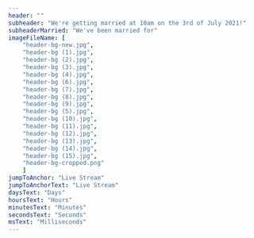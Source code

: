 ```yaml
---
header: ""
subheader: "We're getting married at 10am on the 3rd of July 2021!"
subheaderMarried: "We've been married for"
imageFileName: [
    "header-bg-new.jpg", 
    "header-bg (1).jpg", 
    "header-bg (2).jpg", 
    "header-bg (3).jpg", 
    "header-bg (4).jpg", 
    "header-bg (6).jpg", 
    "header-bg (7).jpg", 
    "header-bg (8).jpg", 
    "header-bg (9).jpg", 
    "header-bg (5).jpg", 
    "header-bg (10).jpg", 
    "header-bg (11).jpg", 
    "header-bg (12).jpg", 
    "header-bg (13).jpg", 
    "header-bg (14).jpg", 
    "header-bg (15).jpg", 
    "header-bg-cropped.png"
    ]
jumpToAnchor: "Live Stream"
jumpToAnchorText: "Live Stream"
daysText: "Days"
hoursText: "Hours"
minutesText: "Minutes"
secondsText: "Seconds"
msText: "Milliseconds"
---
```

